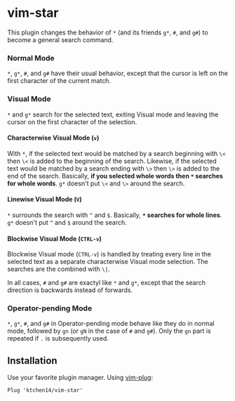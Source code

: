 vim-star
========

This plugin changes the behavior of `*` (and its friends `g*`, `#`, and `g#`) to
become a general search command.

### Normal Mode

`*`, `g*`, `#`, and `g#` have their usual behavior, except that the cursor is
left on the first character of the current match.

### Visual Mode

`*` and `g*` search for the selected text, exiting Visual mode and leaving the
cursor on the first character of the selection.

#### Characterwise Visual Mode (`v`)

With `*`, if the selected text would be matched by a search beginning with `\<`
then `\<` is added to the beginning of the search. Likewise, if the selected
text would be matched by a search ending with `\>` then `\>` is added to the end
of the search. Basically, **if you selected whole words then `*` searches for
whole words**. `g*` doesn't put `\<` and `\>` around the search.

#### Linewise Visual Mode (`V`)

`*` surrounds the search with `^` and `$`. Basically, **`*` searches for whole
lines**. `g*` doesn't put `^` and `$` around the search.

#### Blockwise Visual Mode (`CTRL-v`)

Blockwise Visual mode (`CTRL-v`) is handled by treating every line in the
selected text as a separate characterwise Visual mode selection. The searches
are the combined with `\|`.

In all cases, `#` and `g#` are exactyl like `*` and `g*`, except that the search
direction is backwards instead of forwards.

### Operator-pending Mode

`*`, `g*`, `#`, and `g#` in Operator-pending mode behave like they do in normal
mode, followed by `gn` (or `gN` in the case of `#` and `g#`). Only the `gn` part
is repeated if `.` is subsequently used.

Installation
------------

Use your favorite plugin manager. Using [vim-plug]:

```vim
Plug 'ktchen14/vim-star'
```

[vim-plug]: https://github.com/junegunn/vim-plug
